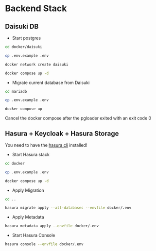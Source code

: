 # Backend Stack

## Daisuki DB

- Start postgres

```sh
cd docker/daisuki

cp .env.example .env

docker network create daisuki

docker compose up -d
```

- Migrate current database from Daisuki

```sh
cd mariadb

cp .env.example .env

docker compose up
```

Cancel the docker compose after the pgloader exited with an exit code 0

## Hasura + Keycloak + Hasura Storage

You need to have the [hasura cli](https://hasura.io/docs/latest/graphql/core/hasura-cli/install-hasura-cli/) installed!

- Start Hasura stack

```sh
cd docker

cp .env.example .env

docker compose up -d
```

- Apply Migration

```sh
cd ..

hasura migrate apply --all-databases --envfile docker/.env
```

- Apply Metadata

```sh
hasura metadata apply --envfile docker/.env
```

- Start Hasura Console

```sh
hasura console --envfile docker/.env
```
